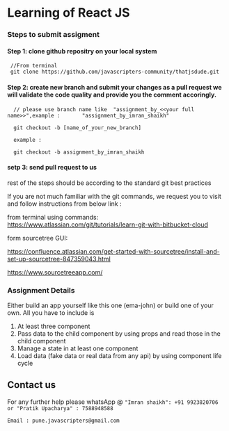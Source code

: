 
# Learning of React JS

### Steps to submit assigment 

#### Step 1: clone github repositry on your local system
     //From terminal 
     git clone https://github.com/javascripters-community/thatjsdude.git

#### Step 2: create new branch and submit your changes as a pull request we will validate the code quality and provide you the comment accoringly.
      // please use branch name like  "assignment_by_<<your full name>>",example :       "assignment_by_imran_shaikh"

      git checkout -b [name_of_your_new_branch]  
      
      example :
      
      git checkout -b assignment_by_imran_shaikh

#### setp 3: send pull request to us

rest of the steps should be according to the standard git best practices
        
If you are not much familiar with the git commands, we request you to visit and follow instructions from below link : 

from terminal using commands:   https://www.atlassian.com/git/tutorials/learn-git-with-bitbucket-cloud 


form sourcetree GUI: 

https://confluence.atlassian.com/get-started-with-sourcetree/install-and-set-up-sourcetree-847359043.html

https://www.sourcetreeapp.com/
 

### Assignment Details
Either build an app yourself like this one (ema-john) or build one of your own. All you have to include is
1. At least three component 
2. Pass data to the child component by using props and read those in the child component 
3. Manage a state in at least one component 
4. Load data (fake data or real data from any api) by using component life cycle

## Contact us
For any further help please whatsApp @ 
`"Imran shaikh": +91 9923820706  or "Pratik Upacharya" : 7588948588`


`Email : pune.javascripters@gmail.com`
